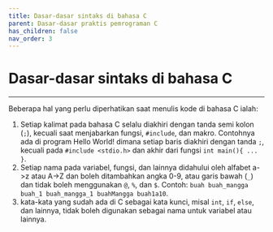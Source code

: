 ```yaml
---
title: Dasar-dasar sintaks di bahasa C
parent: Dasar-dasar praktis pemrograman C
has_children: false
nav_order: 3
---
```


# Dasar-dasar sintaks di bahasa C
---
Beberapa hal yang perlu diperhatikan saat menulis kode di bahasa C ialah:
1. Setiap kalimat pada bahasa C selalu diakhiri dengan tanda semi kolon (`;`), kecuali saat menjabarkan fungsi, `#include`, dan makro. Contohnya ada di program Hello World! dimana setiap baris diakhiri dengan tanda `;`, kecuali pada `#include <stdio.h>` dan akhir dari fungsi `int main(){ ... }`.
2. Setiap nama pada variabel, fungsi, dan lainnya didahului oleh alfabet a->z atau A->Z dan boleh ditambahkan angka 0-9, atau garis bawah (`_`) dan tidak boleh menggunakan `@`, `%`, dan `$`. Contoh: `buah buah_mangga buah_1 buah_mangga_1 buahMangga buah1a10`.
3. kata-kata yang sudah ada di C sebagai kata kunci, misal `int`, `if`, `else`, dan lainnya, tidak boleh digunakan sebagai nama untuk variabel atau lainnya.